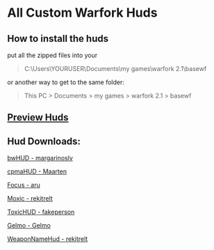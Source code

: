 # All Custom Warfork Huds
## How to install the huds
put all the zipped files into your
> C:\Users\YOURUSER\Documents\my games\warfork 2.1\basewf

or another way to get to the same folder:

> This PC > Documents > my games > warfork 2.1 > basewf

## [Preview Huds](https://github.com/rekitrelt/WarforkHuds/blob/main/Hud%20previews/README.md)
## Hud Downloads:

[bwHUD - margarinoslv](https://github.com/margarinoslv/bwHUD/archive/refs/heads/main.zip)

[cpmaHUD - Maarten](https://github.com/rekitrelt/WarforkHuds/releases/download/Release/cpmaHUD-Maarten.rar)

[Focus - aru](https://github.com/rekitrelt/WarforkHuds/releases/download/Release/Focus-aru.zip)

[Moxic - rekitrelt](https://github.com/rekitrelt/WarforkHuds/releases/download/Release/moxic-rekitrelt.zip)

[ToxicHUD - fakeperson](https://github.com/rekitrelt/WarforkHuds/releases/download/Release/toxicHUD-fakeperson.zip)

[Gelmo - Gelmo](https://github.com/rekitrelt/WarforkHuds/releases/download/Release/WarforkHuds-Gelmo.zip)

[WeaponNameHud - rekitrelt](https://github.com/rekitrelt/WarforkHuds/releases/download/Release/WeaponNameHud-rekitrelt.zip)
